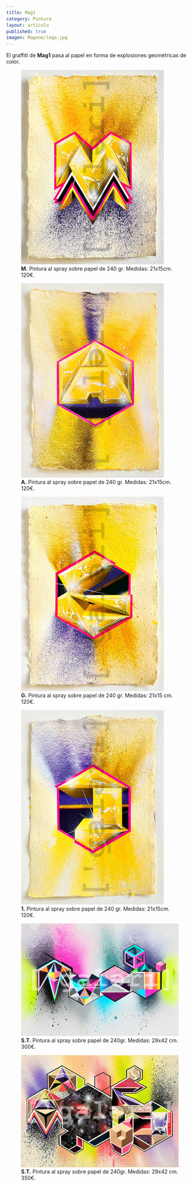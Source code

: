 ```yaml
---
title: Mag1
category: Pintura
layout: articulo
published: true
imagen: Magone/logo.jpg
---
```

El graffiti de **Mag1** pasa al papel en forma de explosiones geométricas de color. 

<div class="figure-group">
<figure>
	<a href="/images/Magone/M.jpg"><img src="/images/Magone/M.jpg" alt="Graffiti. Pintura al spray Mag1"></a>
	<figcaption><b>M.</b>
Pintura al spray sobre papel de 240 gr.
Medidas: 21x15cm. 120€.</figcaption>
</figure>


<figure>
	<a href="/images/Magone/TRÍPTICO2.jpg"><img src="/images/Magone/TRÍPTICO2.jpg" alt="Graffiti. Pintura al spray Mag1"></a>
	<figcaption><b>A.</b>
Pintura al spray sobre papel de 240 gr.
Medidas: 21x15cm. 120€.</figcaption>
</figure>
</div>

<div class="figure-group">
<figure>
	<a href="/images/Magone/TRÍPTICO1.jpg"><img src="/images/Magone/TRÍPTICO1.jpg" alt="Graffiti. Pintura al spray Mag1"></a>
	<figcaption><b>G.</b>
Pintura al spray sobre papel de 240 gr.
Medidas: 21x15 cm. 120€. </figcaption>
</figure>

<figure>
	<a href="/images/Magone/TRÍPTICO3.jpg"><img src="/images/Magone/TRÍPTICO3.jpg" alt="Graffiti. Pintura al spray Mag1"></a>
	<figcaption><b>1.</b>
Pintura al spray sobre papel de 240 gr.
Medidas: 21x15cm. 120€.</figcaption>
</figure>
</div>

<div class="figure-group">
<figure>
	<a href="/images/Magone/MAG1.jpg"><img src="/images/Magone/MAG1.jpg" alt="Graffiti. Pintura al spray Mag1"></a>
	<figcaption><b>S.T.</b>
Pintura al spray sobre papel de 240gr.
Medidas: 29x42 cm. 300€.</figcaption>
</figure>

<figure>
	<a href="/images/Magone/MAG2.jpg"><img src="/images/Magone/MAG2.jpg" alt="Graffiti. Pintura al spray Mag1"></a>
	<figcaption><b>S.T.</b>
Pintura al spray sobre papel de 240gr.
Medidas: 29x42 cm. 350€.</figcaption>
</figure>
</div>





